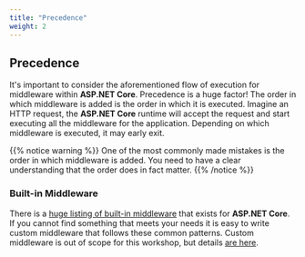 ```yaml
---
title: "Precedence"
weight: 2
---
```


## <i class="fas fa-sort"></i> Precedence

It's important to consider the aforementioned flow of execution for middleware within __ASP.NET Core__. Precedence is a huge factor! The order in which middleware is added is the order in which it is executed. Imagine an HTTP request, the __ASP.NET Core__ runtime will accept the request and start executing all the middleware for the application. Depending on which middleware is executed, it may early exit.

{{% notice warning %}}
One of the most commonly made mistakes is the order in which middleware is added. You need to have a clear understanding that the order does in fact matter.
{{% /notice %}}

### Built-in Middleware

There is a <a href='https://docs.microsoft.com/en-us/aspnet/core/fundamentals/middleware/?view=aspnetcore-2.2#built-in-middleware' target='_blank'>huge listing of built-in middleware</a> that exists for __ASP.NET Core__. If you cannot find something that meets your needs it is easy to write custom middleware that follows these common patterns. Custom middleware is out of scope for this workshop, but details <a href='https://docs.microsoft.com/en-us/aspnet/core/fundamentals/middleware/?view=aspnetcore-2.2#write-middleware' target='_blank'>are here</a>.